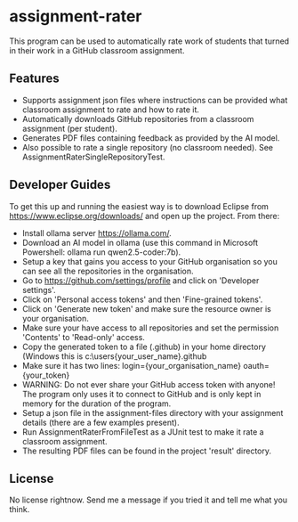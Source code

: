 assignment-rater
=======================

This program can be used to automatically rate work of students that turned in their work in a GitHub classroom assignment.

Features
---------------------

* Supports assignment json files where instructions can be provided what classroom assignment to rate and how to rate it.
* Automatically downloads GitHub repositories from a classroom assignment (per student).
* Generates PDF files containing feedback as provided by the AI model.
* Also possible to rate a single repository (no classroom needed). See AssignmentRaterSingleRepositoryTest.

Developer Guides
---------------------
To get this up and running the easiest way is to download Eclipse from https://www.eclipse.org/downloads/ and open up the project. From there:
* Install ollama server https://ollama.com/.
* Download an AI model in ollama (use this command in Microsoft Powershell: ollama run qwen2.5-coder:7b).
* Setup a key that gains you access to your GitHub organisation so you can see all the repositories in the organisation.
* Go to https://github.com/settings/profile and click on 'Developer settings'.
* Click on 'Personal access tokens' and then 'Fine-grained tokens'.
* Click on 'Generate new token' and make sure the resource owner is your organisation.
* Make sure your have access to all repositories and set the permission 'Contents' to 'Read-only' access.
* Copy the generated token to a file (.github) in your home directory (Windows this is c:\users\{your_user_name}\.github
* Make sure it has two lines: 
login={your_organisation_name} 
oauth={your_token}
* WARNING: Do not ever share your GitHub access token with anyone! The program only uses it to connect to GitHub and is only kept in memory for the duration of the program.
* Setup a json file in the assignment-files directory with your assignment details (there are a few examples present).
* Run AssignmentRaterFromFileTest as a JUnit test to make it rate a classroom assignment.
* The resulting PDF files can be found in the project 'result' directory.

License
---------------------
No license rightnow. Send me a message if you tried it and tell me what you think.
